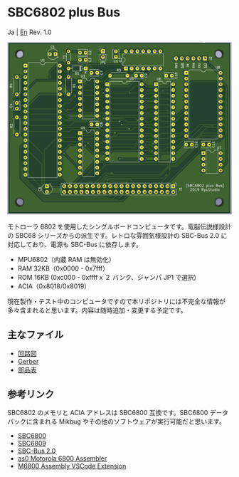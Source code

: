 # SBC6802 plus Bus

Ja | [En](README.md)
Rev. 1.0

![board1](graphics/sbc6802board1a.png)

モトローラ 6802 を使用したシングルボードコンピュータです。電脳伝説様設計の SBC68 シリーズからの派生です。レトロな雰囲気様設計の SBC-Bus 2.0 に対応しており、電源も SBC-Bus に依存します。

* MPU6802（内蔵 RAM は無効化）
* RAM 32KB（0x0000 - 0x7fff）
* ROM 16KB (0xc000 - 0xffff x ２ バンク、ジャンパ JP1 で選択)
* ACIA（0x8018/0x8019）

現在製作・テスト中のコンピュータですので本リポジトリには不完全な情報が多々含まれると思います。内容は随時追加・変更する予定です。

## 主なファイル

* [回路図](sbc6802_sch.pdf)
* [Gerber](sbc6802_gerber_osh.zip)
* [部品表](sbc6802_BOM.pdf)

## 参考リンク

SBC6802 のメモリと ACIA アドレスは SBC6800 互換です。SBC6800 データパックに含まれる Mikbug やその他のソフトウェアが実行可能だと思います。

* [SBC6800](https://www.switch-science.com/catalog/3581/)
* [SBC6809](https://www.switch-science.com/catalog/3583/)
* [SBC-Bus 2.0](https://store.shopping.yahoo.co.jp/orangepicoshop/pico-a-008.html)
* [as0 Motorola 6800 Assembler](https://github.com/JimInCA/motorola-6800-assembler)
* [M6800 Assembly VSCode Extension](https://marketplace.visualstudio.com/items?itemName=RyuStudio.m6800-as0)